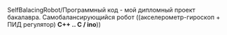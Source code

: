 SelfBalacingRobot/Программный код - мой дипломный проект бакалавра. Самобалансирующийся робот ((акселерометр-гироскоп + ПИД регулятор) **C++ .. C / ino**))
